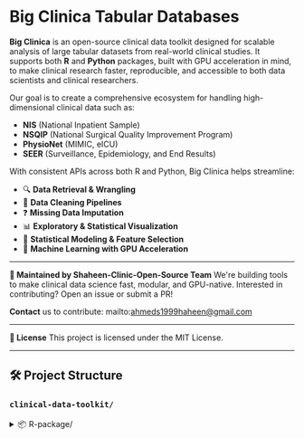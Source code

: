 # Big Clinica Tabular Databases

**Big Clinica** is an open-source clinical data toolkit designed for scalable analysis of large tabular datasets from real-world clinical studies. It supports both **R** and **Python** packages, built with GPU acceleration in mind, to make clinical research faster, reproducible, and accessible to both data scientists and clinical researchers.

Our goal is to create a comprehensive ecosystem for handling high-dimensional clinical data such as:

- **NIS** (National Inpatient Sample)
- **NSQIP** (National Surgical Quality Improvement Program)
- **PhysioNet** (MIMIC, eICU)
- **SEER** (Surveillance, Epidemiology, and End Results)

With consistent APIs across both R and Python, Big Clinica helps streamline:

- 🔍 **Data Retrieval & Wrangling**
- 🧹 **Data Cleaning Pipelines**
- ❓ **Missing Data Imputation**
- 📊 **Exploratory & Statistical Visualization**
- 🧪 **Statistical Modeling & Feature Selection**
- 🧠 **Machine Learning with GPU Acceleration**




---
**👥 Maintained by Shaheen-Clinic-Open-Source Team**
We're building tools to make clinical data science fast, modular, and GPU-native.
Interested in contributing? Open an issue or submit a PR!

**Contact** us to contribute: 
mailto:ahmeds1999haheen@gmail.com

---
**📄 License**
This project is licensed under the MIT License.

---

## 🛠 Project Structure

### `clinical-data-toolkit/`

<details>
<summary>📦 R-package/</summary>

```text
R-package/
├── DESCRIPTION
├── NAMESPACE
├── LICENSE
├── README.md
├── .Rbuildignore
├── inst/
│   └── extdata/
├── man/
├── tests/
│   ├── testthat/
│   └── testthat.R
├── vignettes/
│   ├── introduction.Rmd
│   ├── data_processing.Rmd
│   └── analysis_examples.Rmd
└── R/
    ├── datasets/
    │   ├── dataset_base.R
    │   ├── nis.R
    │   ├── nsqip.R
    │   ├── physionet.R
    │   └── helpers/
    │       ├── icd_utils.R
    │       └── cpt_utils.R
    ├── preprocessing/
    │   ├── cleaner.R
    │   ├── feature_engineering.R
    │   ├── normalization.R
    │   ├── encoding.R
    │   └── imputation/
    │       ├── imputation_base.R
    │       ├── mice_wrapper.R
    │       ├── knn_imputation.R
    │       └── ml_imputation.R
    ├── analysis/
    │   ├── univariate.R
    │   ├── multivariate.R
    │   ├── survival.R
    │   ├── feature_selection.R
    │   └── statistical_tests.R
    ├── visualization/
    │   ├── exploratory.R
    │   ├── clinical_plots.R
    │   ├── survival_plots.R
    │   ├── forest_plots.R
    │   ├── model_diagnostics.R
    │   └── themes.R
    ├── ml/
    │   ├── engines/
    │   │   ├── h2o_engine.R
    │   │   └── gpu_engine.R
    │   ├── models/
    │   │   ├── logistic.R
    │   │   ├── random_forest.R
    │   │   ├── gbm.R
    │   │   └── deep_learning.R
    │   └── evaluation/
    │       ├── metrics.R
    │       ├── cross_validation.R
    │       └── calibration.R
    ├── utils/
    │   ├── parallel.R
    │   ├── gpu_detection.R
    │   └── logging.R
    └── package.R
``` 



<details> 
<summary>🐍 python-package/</summary>

```text
python-package/
├── pyproject.toml
├── setup.py
├── setup.cfg
├── MANIFEST.in
├── LICENSE
├── README.md
├── docs/
│   ├── conf.py
│   ├── index.rst
│   └── tutorials/
├── tests/
│   ├── __init__.py
│   ├── conftest.py
│   ├── test_datasets.py
│   ├── test_preprocessing.py
│   └── test_ml.py
├── examples/
│   ├── nis_examples.ipynb
│   ├── nsqip_examples.ipynb 
│   └── physionet_examples.ipynb
└── clinical_data_toolkit/
    ├── __init__.py
    ├── config.py
    ├── datasets/
    │   ├── __init__.py
    │   ├── base.py
    │   ├── nis.py
    │   ├── nsqip.py
    │   ├── physionet/
    │   │   ├── __init__.py
    │   │   ├── mimic.py
    │   │   └── eicu.py
    │   └── utils/
    │       ├── __init__.py
    │       ├── icd_utils.py
    │       └── cpt_utils.py
    ├── preprocessing/
    │   ├── __init__.py
    │   ├── cleaner.py
    │   ├── feature_engineering.py
    │   ├── normalization.py
    │   ├── encoding.py
    │   ├── imputation/
    │   │   ├── __init__.py
    │   │   ├── base.py
    │   │   ├── simple.py
    │   │   ├── iterative.py
    │   │   ├── knn.py
    │   │   └── ml.py
    │   └── acceleration/
    │       ├── __init__.py
    │       ├── base.py
    │       ├── cuda.py
    │       └── metal.py
    ├── analysis/
    │   ├── __init__.py
    │   ├── univariate.py
    │   ├── multivariate.py
    │   ├── survival.py
    │   ├── feature_selection.py
    │   └── statistical_tests.py
    ├── visualization/
    │   ├── __init__.py
    │   ├── exploratory.py
    │   ├── clinical_plots.py
    │   ├── survival_plots.py
    │   ├── forest_plots.py
    │   ├── model_diagnostics.py
    │   └── themes.py
    ├── ml/
    │   ├── __init__.py
    │   ├── engines/
    │   │   ├── __init__.py
    │   │   ├── sklearn_engine.py
    │   │   ├── h2o_engine.py
    │   │   └── accelerated/
    │   │       ├── __init__.py
    │   │       ├── cuml_engine.py
    │   │       └── jax_engine.py
    │   ├── models/
    │   │   ├── __init__.py
    │   │   ├── logistic.py
    │   │   ├── random_forest.py
    │   │   ├── gbm.py
    │   │   └── deep_learning.py
    │   └── evaluation/
    │       ├── __init__.py
    │       ├── metrics.py
    │       ├── cross_validation.py
    │       └── calibration.py
    └── utils/
        ├── __init__.py
        ├── parallel.py
        ├── gpu_utils.py
        └── logging.py
```




